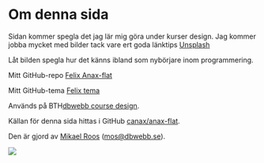 Om denna sida
==============================================

Sidan kommer spegla det jag lär mig göra under kurser design. Jag kommer jobba mycket med bilder tack vare ert goda länktips [Unsplash](https://unsplash.com)

Låt bilden spegla hur det känns ibland som nybörjare inom programmering.

Mitt GitHub-repo [Felix Anax-flat](https://github.com/fefr17/anax-flat)

Mitt GitHub-tema [Felix tema](https://github.com/fefr17/anax-flat-theme)

Används på BTH[dbwebb course design](http://dbwebb.se/design).

Källan för denna sida hittas i GitHub [canax/anax-flat](git@github.com:canax/anax-flat.git).

Den är gjord av [Mikael Roos](https://mikaelroos.se) (mos@dbwebb.se).

<img id="komplex" src="https://images.unsplash.com/photo-1468070454955-c5b6932bd08d?dpr=1&auto=format&fit=crop&w=1000&q=80&cs=tinysrgb&ixid=dW5zcGxhc2guY29tOzs7Ozs%3D">
